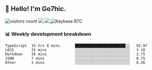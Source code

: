 ## 👋 Hello! I'm Go7hic.

 ![visitors count](https://visitors-by-url-pls-dont-use-this-in-your-repo.vercel.app/Go7hic-github-readme)
 <a href="https://twitter.com/Go7hic">
    <img src="https://img.shields.io/badge/-@Go7hic-1ca0f1?style=flat-square&labelColor=1ca0f1&logo=twitter&logoColor=white&link=https://twitter.com/Go7hic">
   <a/>
   <a href="mailto:gtfx0209@gmail.com">
    <img src="https://img.shields.io/badge/-gtfx0209@gmail.com-c14438?style=flat-square&logo=Gmail&logoColor=white&link=mailto:gtfx0209@gmail.com">
   <a/>
    ![Keybase BTC](https://img.shields.io/keybase/btc/Go7hic)
 <!--
🔭 I’m currently working
🌱 I’m currently learning
💬 Ask me about 
📫 How to reach me: 
⚡ Fun fact: 
-->
 <!--
![My Github Stats](https://github-readme-stats.vercel.app/api?username=Go7hic&show_icons=true&count_private=true)

-->

### 📊 Weekly development breakdown
<!--START_SECTION:waka-->
```text
TypeScript  15 hrs 8 mins       ███████████████████████░░   92.97 
LESS        31 mins             ░░░░░░░░░░░░░░░░░░░░░░░░░   3.18 
Markdown    26 mins             ░░░░░░░░░░░░░░░░░░░░░░░░░   2.75 
JSON        7 mins              ░░░░░░░░░░░░░░░░░░░░░░░░░   0.75 
Other       2 mins              ░░░░░░░░░░░░░░░░░░░░░░░░░   0.26
```
<!--END_SECTION:waka-->

